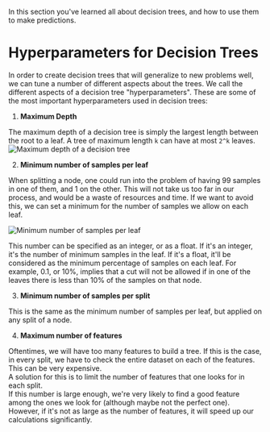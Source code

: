 In this section you've learned all about decision trees, and how to use them to make predictions.


# Hyperparameters for Decision Trees

In order to create decision trees that will generalize to new problems well, we can tune a number of different aspects about the trees. We call the different aspects of a decision tree "hyperparameters". These are some of the most important hyperparameters used in decision trees:  

1. **Maximum Depth**  

The maximum depth of a decision tree is simply the largest length between the root to a leaf. A tree of maximum length `k` can have at most `2^k` leaves.  
![Maximum depth of a decision tree](https://github.com/jrreda/Udacity/tree/master/DSND/02%20-%20Supervised%20Learning/04_Decision%20Trees/maximum-depth.png)    


2. **Minimum number of samples per leaf**  

When splitting a node, one could run into the problem of having 99 samples in one of them, and 1 on the other. This will not take us too far in our process, and would be a waste of resources and time. If we want to avoid this, we can set a minimum for the number of samples we allow on each leaf.  

![Minimum number of samples per leaf](https://github.com/jrreda/Udacity/tree/master/DSND/02%20-%20Supervised%20Learning/04_Decision%20Trees/minimum-leaf-samples.png)  

This number can be specified as an integer, or as a float. If it's an integer, it's the number of minimum samples in the leaf. If it's a float, it'll be considered as the minimum percentage of samples on each leaf. For example, 0.1, or 10%, implies that a cut will not be allowed if in one of the leaves there is less than 10% of the samples on that node.  


3. **Minimum number of samples per split**  

This is the same as the minimum number of samples per leaf, but applied on any split of a node.


4. **Maximum number of features**  

Oftentimes, we will have too many features to build a tree. If this is the case, in every split, we have to check the entire dataset on each of the features. This can be very expensive.   
A solution for this is to limit the number of features that one looks for in each split.  
If this number is large enough, we're very likely to find a good feature among the ones we look for (although maybe not the perfect one). However, if it's not as large as the number of features, it will speed up our calculations significantly.
